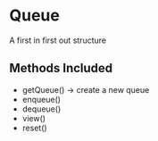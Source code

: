 # Queue
A first in first out structure

## Methods Included
- getQueue() -> create a new queue
- enqueue() 
- dequeue()
- view()
- reset()